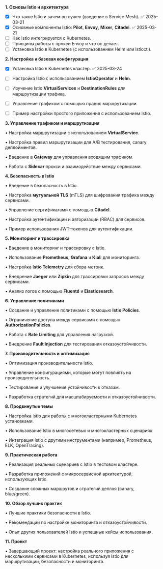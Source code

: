 **1. Основы Istio и архитектура**
- [x] Что такое Istio и зачем он нужен (введение в Service Mesh). ✅ 2025-03-21
- [x] Основные компоненты Istio: **Pilot**, **Envoy**, **Mixer**, **Citadel**. ✅ 2025-03-21
- [ ] Как Istio интегрируется с Kubernetes.
- [ ] Принципы работы с прокси Envoy и что он делает.
- [ ] Установка Istio в Kubernetes (с использованием Helm или Istioctl).

**2. Настройка и базовая конфигурация**
- [x] Установка Istio в Kubernetes кластер. ✅ 2025-03-24
- [ ] Настройка Istio с использованием **IstioOperator** и **Helm**.
- [ ] Изучение Istio **VirtualServices** и **DestinationRules** для маршрутизации трафика.
- [ ] Управление трафиком с помощью правил маршрутизации.
- [ ] Пример настройки простого приложения с использованием Istio.

  

**3. Управление трафиком и маршрутизация**

• Настройка маршрутизации с использованием **VirtualService**.

• Настройка правил маршрутизации для A/B тестирования, canary деплойментов.

• Введение в **Gateway** для управления входящим трафиком.

• Работа с **Sidecar** прокси и взаимодействие между сервисами.

  

**4. Безопасность в Istio**

• Введение в безопасность в Istio.

• Настройка **мутуальной TLS** (mTLS) для шифрования трафика между сервисами.

• Управление сертификатами с помощью **Citadel**.

• Настройка аутентификации и авторизации (RBAC) для сервисов.

• Пример использования JWT-токенов для аутентификации.

  

**5. Мониторинг и трассировка**

• Введение в мониторинг и трассировку с Istio.

• Использование **Prometheus**, **Grafana** и **Kiali** для мониторинга.

• Настройка **Istio Telemetry** для сбора метрик.

• Внедрение **Jaeger** или **Zipkin** для трассировки запросов между сервисами.

• Анализ логов с помощью **Fluentd** и **Elasticsearch**.

  

**6. Управление политиками**

• Создание и управление политиками с помощью **Istio Policies**.

• Ограничение доступа между сервисами с помощью **AuthorizationPolicies**.

• Работа с **Rate Limiting** для управления нагрузкой.

• Внедрение **Fault Injection** для тестирования отказоустойчивости.

  

**7. Производительность и оптимизация**

• Оптимизация производительности Istio.

• Управление конфигурациями, которые могут повлиять на производительность.

• Тестирование и улучшение устойчивости к отказам.

• Разработка стратегий для масштабируемости и отказоустойчивости.

  

**8. Продвинутые темы**

• Настройка Istio для работы с многокластерными Kubernetes установками.

• Использование Istio в многосетевых и многокластерных сценариях.

• Интеграция Istio с другими инструментами (например, Prometheus, ELK, OpenTracing).

  

**9. Практическая работа**

• Реализация реальных сценариев с Istio в тестовом кластере.

• Разработка приложений с микросервисной архитектурой, использующих Istio.

• Создание сложных маршрутов и стратегий деплоя (canary, blue/green).

  

**10. Обзор лучших практик**

• Лучшие практики безопасности в Istio.

• Рекомендации по настройке мониторинга и отказоустойчивости.

• Опыт других пользователей Istio и успешные кейсы использования.

  

**11. Проект**

• Завершающий проект: настройка реального приложения с несколькими сервисами в Kubernetes, используя Istio для маршрутизации, безопасности и мониторинга.